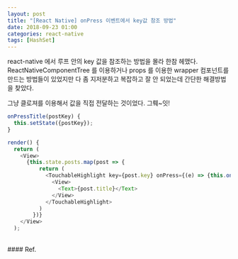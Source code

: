 ```yaml
---
layout: post
title: "[React Native] onPress 이벤트에서 key값 참조 방법"
date: 2018-09-23 01:00
categories: react-native
tags: [HashSet]
---
```

react-native 에서 루프 안의 key 값을 참조하는 방법을 몰라 한참 헤맸다.
ReactNativeComponentTree 를 이용하거나 props 를 이용한 wrapper 컴포넌트를 만드는 방법들이 있었지만 다 좀 지저분하고 복잡하고 잘 안 되었는데 간단한 해결방법을 찾았다.

그냥 클로져를 이용해서 값을 직접 전달하는 것이었다.
그뤠~잇!

```javascript
onPressTitle(postKey) {
  this.setState({postKey});
}

render() {
  return (
    <View>
      {this.state.posts.map(post => {
          return (
            <TouchableHighlight key={post.key} onPress={(e) => {this.onPressTitle(post.key)}}>
              <View>
                <Text>{post.title}</Text>
              </View>
            </TouchableHighlight>
          )
        })}
    </View>
  );
```


<br>
#### Ref.
<https://stackoverflow.com/questions/51667421/get-key-and-item-onpress-touchableopacity-when-items-are-map>